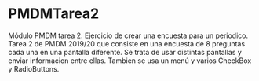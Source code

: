 # PMDMTarea2
Módulo PMDM tarea 2.
Ejercicio de crear una encuesta para un periodico.
Tarea 2 de PMDM 2019/20 que consiste en una encuesta de 8 preguntas cada una en una pantalla diferente.
Se trata de usar distintas pantallas y enviar informacion entre ellas.
Tambien se usa un menú y varios CheckBox y RadioButtons.
